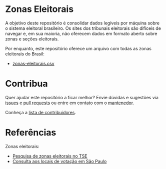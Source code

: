 # Zonas Eleitorais

A objetivo deste repositório é consolidar dados legíveis por máquina sobre o sistema eleitoral brasileiro. Os sites dos tribunais eleitorais são difíceis de navegar e, em sua maioria, não oferecem dados em formato aberto sobre zonas e seções eleitorais.

Por enquanto, este repositório oferece um arquivo com todas as zonas eleitorais do Brasil:

* [zonas-eleitorais.csv](zonas-eleitorais.csv)

# Contribua

Quer ajudar este repositório a ficar melhor? Envie dúvidas e sugestões via [issues](https://github.com/mapaslivres/zonas-eleitorais/issues/new) e [pull requests](https://help.github.com/articles/creating-a-pull-request/) ou entre em contato com o [mantenedor](https://github.com/vgeorge).

Conheça a [lista de contribuidores](https://github.com/mapaslivres/zonas-eleitorais/graphs/contributors).

# Referências

Zonas eleitorais:

* [Pesquisa de zonas eleitorais no TSE](http://www.tse.jus.br/eleitor/zonas-eleitorais/pesquisa-a-zonas-eleitorais)
* [Consulta aos locais de votação em São Paulo](http://www.tre-sp.jus.br/eleitor/titulo-e-local-de-votacao/consulta-por-zona-eleitoral-e-bairro)
